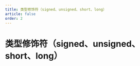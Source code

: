 ```yaml
---
title: 类型修饰符（signed、unsigned、short、long）
article: false
order: 2
---
```

# 类型修饰符（signed、unsigned、short、long）

